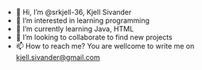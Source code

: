 - 👋 Hi, I’m @srkjell-36, Kjell Sivander
- 👀 I’m interested in learning programming
- 🌱 I’m currently learning Java, HTML
- 💞️ I’m looking to collaborate to find new projects
- 📫 How to reach me? You are wellcome to write me on kjell.sivander@gmail.com

<!---
srkjell-36/srkjell-36 is a ✨ special ✨ repository because its `README.md` (this file) appears on your GitHub profile.
You can click the Preview link to take a look at your changes.
--->
